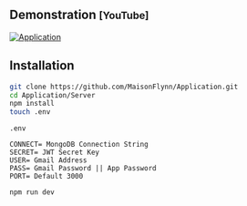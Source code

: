 ## Demonstration <small>[YouTube]</small>

[![Application](https://img.youtube.com/vi/YCA2Qj8-l-0/maxresdefault.jpg)](https://www.youtube.com/watch?v=YCA2Qj8-l-0)

## Installation

```bash
git clone https://github.com/MaisonFlynn/Application.git
cd Application/Server
npm install
touch .env
```

`.env`

```
CONNECT= MongoDB Connection String
SECRET= JWT Secret Key
USER= Gmail Address
PASS= Gmail Password || App Password
PORT= Default 3000
```

```bash
npm run dev
```